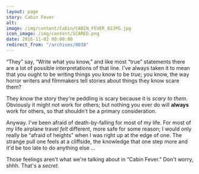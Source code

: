 ```yaml
---
layout: page
story: Cabin Fever
alt:
image: /img/content/Cabin/CABIN_FEVER_02JPG.jpg
icon_image: /img/content/SCARED.png
date: 2016-11-02 00:00:00
redirect_from: "/archives/0038"
---
```



“They” say, “Write what you know,” and like most “true” statements there are a lot of possible interpretations of that line. I've always taken it to mean that you ought to be writing things you know to be *true*; you know, the way horror writers and filmmakers tell stories about things they know scare them?

They *know* the story they're peddling is scary because it is *scary to them*. Obviously it might not work for others; but nothing you ever do will **always** work for others, so that shouldn't be a primary consideration.

Anyway. I've been afraid of death-by-falling for most of my life. For most of my life airplane travel *felt* different, more safe for some reason; I would only really be “afraid of heights” when I was right up at the edge of one. The strange pull one feels at a cliffside, the knowledge that one step more and it'd be too late to do anything else …

Those feelings aren't what we're talking about in “Cabin Fever.” Don't worry, shhh. That's a *secret*.
